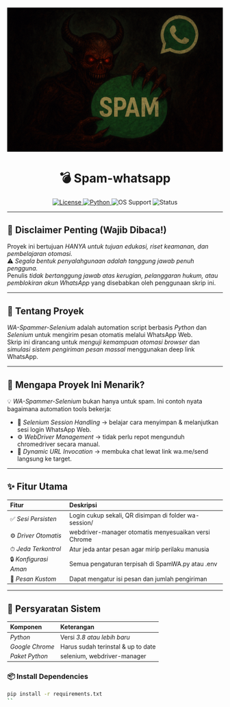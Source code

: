 <p align="center">
  <img src="/img/spamwa.png" alt="Header Image" width="900"/>
</p>

<h1 align="center">💣 Spam-whatsapp</h1>

<p align="center">

  <a href="LICENSE">
    <img src="https://img.shields.io/github/license/Sneijderlino/Spam-whatsapp?style=for-the-badge&color=2ecc71" alt="License"/>
  </a>
  <a href="https://www.python.org/">
    <img src="https://img.shields.io/badge/Python-3.8+-3776AB.svg?style=for-the-badge&logo=python" alt="Python"/>
  </a>
  <img src="https://img.shields.io/badge/OS-Windows%20%7C%20Linux%20%7C%20macOS-informational?style=for-the-badge" alt="OS Support"/>
  <img src="https://img.shields.io/badge/Status-Active%20Development-success?style=for-the-badge" alt="Status"/>
</p>

---

## 🛑 Disclaimer Penting (Wajib Dibaca!)

Proyek ini bertujuan *HANYA untuk tujuan edukasi, riset keamanan, dan pembelajaran otomasi.*  
⚠ *Segala bentuk penyalahgunaan adalah tanggung jawab penuh pengguna.*  
Penulis *tidak bertanggung jawab atas kerugian, pelanggaran hukum, atau pemblokiran akun WhatsApp* yang disebabkan oleh penggunaan skrip ini.

---

## 🧠 Tentang Proyek

*WA-Spammer-Selenium* adalah automation script berbasis *Python* dan *Selenium* untuk mengirim pesan otomatis melalui WhatsApp Web.  
Skrip ini dirancang untuk *menguji kemampuan otomasi browser* dan *simulasi sistem pengiriman pesan massal* menggunakan deep link WhatsApp.

---

## 🚀 Mengapa Proyek Ini Menarik?

💡 *WA-Spammer-Selenium* bukan hanya untuk spam. Ini contoh nyata bagaimana automation tools bekerja:  

- 🔁 *Selenium Session Handling* → belajar cara menyimpan & melanjutkan sesi login WhatsApp Web.  
- ⚙ *WebDriver Management* → tidak perlu repot mengunduh chromedriver secara manual.  
- 🔗 *Dynamic URL Invocation* → membuka chat lewat link wa.me/send langsung ke target.

---

## ✨ Fitur Utama

| Fitur | Deskripsi |
|:--|:--|
| ✅ *Sesi Persisten* | Login cukup sekali, QR disimpan di folder wa-session/ |
| ⚙ *Driver Otomatis* | webdriver-manager otomatis menyesuaikan versi Chrome |
| ⏱ *Jeda Terkontrol* | Atur jeda antar pesan agar mirip perilaku manusia |
| 🔒 *Konfigurasi Aman* | Semua pengaturan terpisah di SpamWA.py atau .env |
| 💬 *Pesan Kustom* | Dapat mengatur isi pesan dan jumlah pengiriman |

---

## 🧩 Persyaratan Sistem

| Komponen | Keterangan |
|:--|:--|
| *Python* | Versi *3.8 atau lebih baru* |
| *Google Chrome* | Harus sudah terinstal & up to date |
| *Paket Python* | selenium, webdriver-manager |

### 📦 Install Dependencies

```bash
pip install -r requirements.txt
``